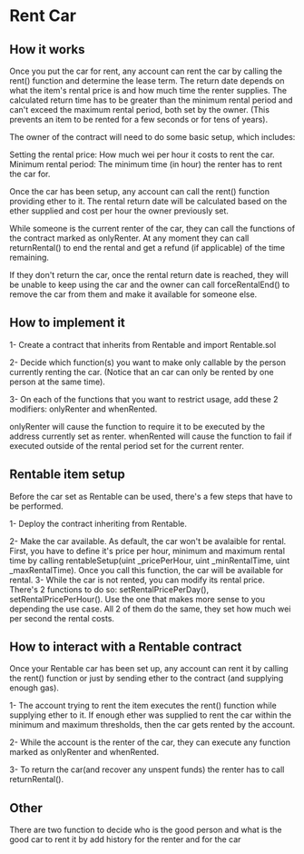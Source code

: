 # Rent Car #
## How it works ##
Once you put the car for rent, any account can rent the car by calling the rent() function and determine the lease term. The return date depends on what the item's rental price is and how much time the renter supplies. The calculated return time has to be greater than the minimum rental period and can't exceed the maximum rental period, both set by the owner. (This prevents an item to be rented for a few seconds or for tens of years).

The owner of the contract will need to do some basic setup, which includes:

  Setting the rental price: How much wei per hour it costs to rent the car.
  Minimum rental period: The minimum time (in hour) the renter has to rent the car for.

  Once the car has been setup, any account can call the rent() function providing ether to it. The rental return date will be calculated based on the ether supplied and cost per     hour the owner previously set.

While someone is the current renter of the car, they can call the functions of the contract marked as onlyRenter. At any moment they can call returnRental() to end the rental and get a refund (if applicable) of the time remaining.

If they don't return the car, once the rental return date is reached, they will be unable to keep using the car and the owner can call forceRentalEnd() to remove the car from them and make it available for someone else.
## How to implement it ##
1- Create a contract that inherits from Rentable and import Rentable.sol

2- Decide which function(s) you want to make only callable by the person currently renting the car. (Notice that an car can only be rented by one person at the same time).

3- On each of the functions that you want to restrict usage, add these 2 modifiers: onlyRenter and whenRented.

  onlyRenter will cause the function to require it to be executed by the address currently set as renter.
  whenRented will cause the function to fail if executed outside of the rental period set for the current renter.
  ## Rentable item setup ##
Before the car set as Rentable can be used, there's a few steps that have to be performed.

1- Deploy the contract inheriting from Rentable.

2- Make the car available. As default, the car won't be avalaible for rental. First, you have to define it's price per hour, minimum and maximum rental time by calling            rentableSetup(uint _pricePerHour, uint _minRentalTime, uint _maxRentalTime). Once you call this function, the car will be available for rental.
3- While the car is not rented, you can modify its rental price. There's 2 functions to do so: setRentalPricePerDay(), setRentalPricePerHour(). Use the one that makes more
   sense to you depending the use case. All 2 of them do the same, they set how much wei per second the rental costs.
## How to interact with a Rentable contract ##
Once your Rentable car has been set up, any account can rent it by calling the rent() function or just by sending ether to the contract (and supplying enough gas).

1- The account trying to rent the item executes the rent() function while supplying ether to it. If enough ether was supplied to rent the car within the minimum and maximum        thresholds, then the car gets rented by the account.

2- While the account is the renter of the car, they can execute any function marked as onlyRenter and whenRented.

3- To return the car(and recover any unspent funds) the renter has to call returnRental().
## Other ##
There are two function to decide who is the good person and what is the good car to rent it by add history for the renter and for the car
